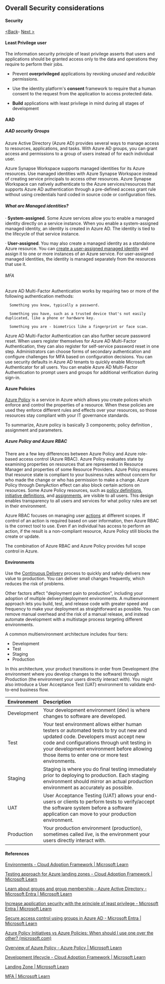 ## Overall Security considerations

#### Security

[<Back](https://github.com/LiliamLeme/FTALive-Sessions_Synapse_SQL/blob/main/content/data/ModernDatawarehouse-Security/Agenda.md)\- [Next >](https://github.com/LiliamLeme/FTALive-Sessions_Synapse_SQL/blob/main/content/data/ModernDatawarehouse-Security/Network.md)

#### Least Privilege user

The information security principle of least privilege asserts that users and applications should be granted access only to the data and operations they require to perform their jobs.

- Prevent **overprivileged** applications by revoking *unused* and *reducible* permissions.

- Use the identity platform's **consent** framework to require that a human consent to the request from the application to access protected data.

- **Build** applications with least privilege in mind during all stages of development

  

#### AAD

  ##### AAD security Groups 

  Azure Active Directory (Azure AD) provides several ways to manage access to resources, applications, and tasks. With Azure AD groups, you can grant access and permissions to a group of users instead of for each individual user. 

  Azure Synapse Workspace supports managed identities for its Azure resources. Use managed identities with Azure Synapse Workspace instead of creating service principals to access other resources. Azure Synapse Workspace can natively authenticate to the Azure services/resources that supports Azure AD authentication through a pre-defined access grant rule without using credentials hard coded in source code or configuration files.

  ##### What are Managed identities?

  ·    **System-assigned**. Some Azure services allow you to enable a managed identity directly on a service instance. When you enable a system-assigned managed identity, an identity is created in Azure AD. The identity is tied to the lifecycle of that service instance.

  ·    **User-assigned**. You may also create a managed identity as a standalone Azure resource. You can [create a user-assigned managed identity](https://learn.microsoft.com/en-us/azure/active-directory/managed-identities-azure-resources/how-to-manage-ua-identity-portal) and assign it to one or more instances of an Azure service. For user-assigned managed identities, the identity is managed separately from the resources that use it.

  ###### MFA

  Azure AD Multi-Factor Authentication works by requiring two or more of the following authentication methods:

      Something you know, typically a password.

      Something you have, such as a trusted device that's not easily duplicated, like a phone or hardware key.

      Something you are - biometrics like a fingerprint or face scan.

  Azure AD Multi-Factor Authentication can also further secure password reset. When users register themselves for Azure AD Multi-Factor Authentication, they can also register for self-service password reset in one step. Administrators can choose forms of secondary authentication and configure challenges for MFA based on configuration decisions.
  You can use security defaults in Azure AD tenants to quickly enable Microsoft Authenticator for all users. You can enable Azure AD Multi-Factor Authentication to prompt users and groups for additional verification during sign-in.

#### Azure Policies

[Azure Policy](https://docs.microsoft.com/azure/governance/policy/overview?WT.mc_id=itopstalk-blog-phschmit) is a service in Azure which allows you create polices which enforce and control the properties of a resource. When these policies are used they enforce different rules and effects over your resources, so those resources stay compliant with your IT governance standards.

To summarize, Azure policy is basically 3 components; policy definition , assignment and parameters.

##### Azure Policy and Azure RBAC

There are a few key differences between Azure Policy and Azure role-based access control (Azure RBAC). Azure Policy evaluates state by examining properties on resources that are represented in Resource Manager and properties of some Resource Providers. Azure Policy ensures that resource state is compliant to your business rules without concern for who made the change or who has permission to make a change. Azure Policy through DenyAction effect can also block certain actions on resources. Some Azure Policy resources, such as [policy definitions](https://learn.microsoft.com/en-us/azure/governance/policy/overview#policy-definition), [initiative definitions](https://learn.microsoft.com/en-us/azure/governance/policy/overview#initiative-definition), and [assignments](https://learn.microsoft.com/en-us/azure/governance/policy/overview#assignments), are visible to all users. This design enables transparency to all users and services for what policy rules are set in their environment.

Azure RBAC focuses on managing user [actions](https://learn.microsoft.com/en-us/azure/role-based-access-control/resource-provider-operations) at different scopes. If control of an action is required based on user information, then Azure RBAC is the correct tool to use. Even if an individual has access to perform an action, if the result is a non-compliant resource, Azure Policy still blocks the create or update.

The combination of Azure RBAC and Azure Policy provides full scope control in Azure.

#### Environments

Use the [Continuous Delivery](https://learn.microsoft.com/en-us/azure/cloud-adoption-framework/ready/considerations/development-strategy-development-lifecycle#deployment-strategy) process to quickly and safely delivers new value to production. You can deliver small changes frequently, which reduces the risk of problems.

Other factors affect "deployment pain to production", including your adoption of multiple delivery/deployment environments. A multienvironment approach lets you build, test, and release code with greater speed and frequency to make your deployment as straightforward as possible. You can remove manual overhead and the risk of a manual release, and instead automate development with a multistage process targeting different environments.

A common multienvironment architecture includes four tiers:

- Development
- Test
- Staging
- Production

In this architecture, your product transitions in order from Development (the environment where you develop changes to the software) through Production (the environment your users directly interact with). You might also introduce a User Acceptance Test (UAT) environment to validate end-to-end business flow.

| Environment | Description                                                  |
| :---------- | :----------------------------------------------------------- |
| Development | Your development environment (dev) is where changes to software are developed. |
| Test        | Your test environment allows either human testers or automated tests to try out new and updated code. Developers must accept new code and configurations through unit testing in your development environment before allowing those items to enter one or more test environments. |
| Staging     | Staging is where you do final testing immediately prior to deploying to production. Each staging environment should mirror an actual production environment as accurately as possible. |
| UAT         | User Acceptance Testing (UAT) allows your end-users or clients to perform tests to verify/accept the software system before a software application can move to your production environment. |
| Production  | Your production environment (production), sometimes called *live*, is the environment your users directly interact with. |



#### References

[Environments - Cloud Adoption Framework | Microsoft Learn](https://learn.microsoft.com/en-us/azure/cloud-adoption-framework/ready/considerations/environments)

[Testing approach for Azure landing zones - Cloud Adoption Framework | Microsoft Learn](https://learn.microsoft.com/en-us/azure/cloud-adoption-framework/ready/enterprise-scale/testing-approach)

[Learn about groups and group membership - Azure Active Directory - Microsoft Entra | Microsoft Learn](https://learn.microsoft.com/en-us/azure/active-directory/fundamentals/concept-learn-about-groups)

[Increase application security with the principle of least privilege - Microsoft Entra | Microsoft Learn](https://learn.microsoft.com/en-us/azure/active-directory/develop/secure-least-privileged-access)

[Secure access control using groups in Azure AD - Microsoft Entra | Microsoft Learn](https://learn.microsoft.com/en-us/azure/active-directory/develop/secure-group-access-control)

[Azure Policy Initiatives vs Azure Policies: When should I use one over the other? (microsoft.com)](https://techcommunity.microsoft.com/t5/itops-talk-blog/azure-policy-initiatives-vs-azure-policies-when-should-i-use-one/ba-p/1229167#:~:text=What%20is%20an%20Azure%20Policy%3F%201%20Policy%20definition,number%20of%20policy%20definitions%20you%20must%20create.%20 )

[Overview of Azure Policy - Azure Policy | Microsoft Learn](https://learn.microsoft.com/en-us/azure/governance/policy/overview)

[Development lifecycle - Cloud Adoption Framework | Microsoft Learn](https://learn.microsoft.com/en-us/azure/cloud-adoption-framework/ready/considerations/development-strategy-development-lifecycle#deployment-strategy)

[Landing Zone | Microsoft Learn](https://learn.microsoft.com/en-us/azure/cloud-adoption-framework/ready/landing-zone/)

[MFA | Microsoft Learn](https://learn.microsoft.com/en-us/azure/active-directory/authentication/concept-mfa-howitworks)
